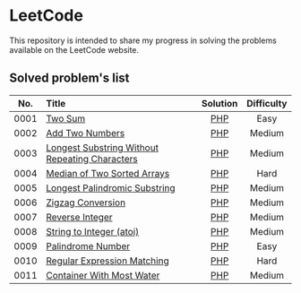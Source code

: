 # LeetCode
This repository is intended to share my progress in solving the problems available on the LeetCode website.

## Solved problem's list

| No.    |  Title  |  Solution  |  Difficulty |
|:--------:|:--------------------------------------------------------------|:--------:|:--------:|
|0001|[Two Sum](https://leetcode.com/problems/two-sum/)|[PHP](./src/php/0001-TwoSum.php)|Easy|
|0002|[Add Two Numbers](https://leetcode.com/problems/add-two-numbers/)|[PHP](./src/php/0002-AddTwoNumbers.php)|Medium|
|0003|[Longest Substring Without Repeating Characters](https://leetcode.com/problems/longest-substring-without-repeating-characters/)|[PHP](./src/php/0003-LongestSubstringWithoutRepeatingCharacters.php)|Medium|
|0004|[Median of Two Sorted Arrays](https://leetcode.com/problems/median-of-two-sorted-arrays/)|[PHP](./src/php/0004-MedianOfTwoSortedArrays.php)|Hard|
|0005|[Longest Palindromic Substring](https://leetcode.com/problems/longest-palindromic-substring/)|[PHP](./src/php/0005-LongestPalindromicSubstring.php)|Medium|
|0006|[Zigzag Conversion](https://leetcode.com/problems/zigzag-conversion/)|[PHP](./src/php/0006-ZigZagConversion.php)|Medium|
|0007|[Reverse Integer](https://leetcode.com/problems/reverse-integer)|[PHP](./src/php/0007-ReverseInteger.php)|Medium|
|0008|[String to Integer (atoi)](https://leetcode.com/problems/string-to-integer-atoi/)|[PHP](./src/php/0008-StringToInteger.php)|Medium|
|0009|[Palindrome Number](https://leetcode.com/problems/palindrome-number/)|[PHP](./src/php/0009-PalindrommeNumber.php)|Easy|
|0010|[Regular Expression Matching](https://leetcode.com/problems/regular-expression-matching/)|[PHP](./src/php/0010-RegularExpressionMatching.php)|Hard|
|0011|[Container With Most Water](https://leetcode.com/problems/container-with-most-water/)|[PHP](./src/php/0011-ContainerWithMostWater.php)|Medium|
